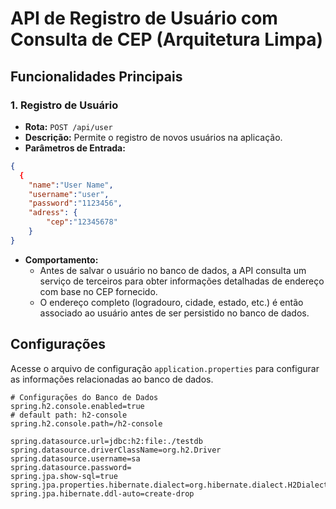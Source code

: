 # API de Registro de Usuário com Consulta de CEP (Arquitetura Limpa)

## Funcionalidades Principais

### 1. Registro de Usuário

- **Rota:** `POST /api/user`
- **Descrição:** Permite o registro de novos usuários na aplicação.
- **Parâmetros de Entrada:**

```json
{
  {
    "name":"User Name",
    "username":"user",
    "password":"1123456",
    "adress": {
        "cep":"12345678"
    }
}
```
- **Comportamento:**
  - Antes de salvar o usuário no banco de dados, a API consulta um serviço de terceiros para obter informações detalhadas de endereço com base no CEP fornecido.
  - O endereço completo (logradouro, cidade, estado, etc.) é então associado ao usuário antes de ser persistido no banco de dados.

## Configurações

Acesse o arquivo de configuração `application.properties` para configurar as informações relacionadas ao banco de dados.

```properties
# Configurações do Banco de Dados
spring.h2.console.enabled=true
# default path: h2-console
spring.h2.console.path=/h2-console
 
spring.datasource.url=jdbc:h2:file:./testdb
spring.datasource.driverClassName=org.h2.Driver
spring.datasource.username=sa
spring.datasource.password=
spring.jpa.show-sql=true
spring.jpa.properties.hibernate.dialect=org.hibernate.dialect.H2Dialect
spring.jpa.hibernate.ddl-auto=create-drop
